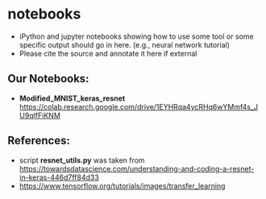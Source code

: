 # notebooks 
- iPython and jupyter notebooks showing how to use some tool or some specific output should go in here. (e.g., neural network tutorial)
- Please cite the source and annotate it here if external

## Our Notebooks: 
- **Modified_MNIST_keras_resnet** https://colab.research.google.com/drive/1EYHRqa4ycRHq6wYMmf4s_JU9qlfFiKNM

## References: 
- script **resnet_utils.py** was taken from https://towardsdatascience.com/understanding-and-coding-a-resnet-in-keras-446d7ff84d33
- https://www.tensorflow.org/tutorials/images/transfer_learning

